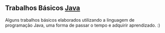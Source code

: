 ## Trabalhos Básicos [Java]
Alguns trabalhos básicos elaborados utilizando a linguagem de programação Java, uma forma de passar o tempo e adquirir aprendizado. :)<br> 

[Java]: https://pt.wikipedia.org/wiki/Java_(linguagem_de_programa%C3%A7%C3%A3o)
